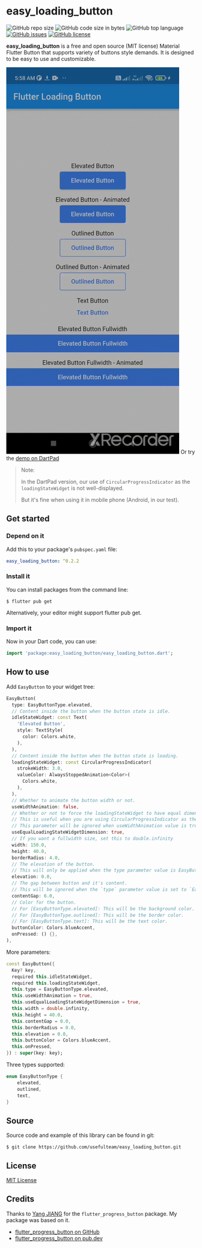 # easy_loading_button

![GitHub repo size](https://img.shields.io/github/repo-size/usefulteam/easy_loading_button.svg)
![GitHub code size in bytes](https://img.shields.io/github/languages/code-size/usefulteam/easy_loading_button.svg)
![GitHub top language](https://img.shields.io/github/languages/top/usefulteam/easy_loading_button.svg)
[![GitHub issues](https://img.shields.io/github/issues/usefulteam/easy_loading_button.svg)](https://github.com/usefulteam/easy_loading_button/issues)
[![GitHub license](https://img.shields.io/github/license/usefulteam/easy_loading_button.svg)](https://github.com/usefulteam/easy_loading_button/blob/master/LICENSE)

**easy_loading_button** is a free and open source (MIT license) Material Flutter Button that supports variety of buttons style demands. It is designed to be easy to use and customizable.

![](./media/demo.gif)
Or try the [demo on DartPad](https://dartpad.dev/?id=7a5db7e083ecba0362e08603d62c5aec)

> Note:
> 
> In the DartPad version, our use of `CircularProgressIndicator` as the `loadingStateWidget` is not well-displayed.
> 
> But it's fine when using it in mobile phone (Android, in our test).

## Get started

### **Depend on it**

Add this to your package's `pubspec.yaml` file:

```yaml
easy_loading_button: ^0.2.2
```

### **Install it**

You can install packages from the command line:

```
$ flutter pub get
```

Alternatively, your editor might support flutter pub get.

### **Import it**

Now in your Dart code, you can use:

```dart
import 'package:easy_loading_button/easy_loading_button.dart';

```

## How to use

Add `EasyButton` to your widget tree:

```dart
EasyButton(
  type: EasyButtonType.elevated,
  // Content inside the button when the button state is idle.
  idleStateWidget: const Text(
    'Elevated Button',
    style: TextStyle(
      color: Colors.white,
    ),
  ),
  // Content inside the button when the button state is loading.
  loadingStateWidget: const CircularProgressIndicator(
    strokeWidth: 3.0,
    valueColor: AlwaysStoppedAnimation<Color>(
      Colors.white,
    ),
  ),
  // Whether to animate the button width or not.
  useWidthAnimation: false,
  // Whether or not to force the loadingStateWidget to have equal dimension when useWidthAnimation is set to false.
  // This is useful when you are using CircularProgressIndicator as the loadingStateWidget.
  // This parameter will be ignored when useWidthAnimation value is true.
  useEqualLoadingStateWidgetDimension: true,
  // If you want a fullwidth size, set this to double.infinity
  width: 150.0,
  height: 40.0,
  borderRadius: 4.0,
  // The elevation of the button.
  // This will only be applied when the type parameter value is EasyButtonType.elevated
  elevation: 0.0,
  // The gap between button and it's content.
  // This will be ignored when the `type` parameter value is set to `EasyButtonType.text`
  contentGap: 6.0,
  // Color for the button.
  // For [EasyButtonType.elevated]: This will be the background color.
  // For [EasyButtonType.outlined]: This will be the border color.
  // For [EasyButtonType.text]: This will be the text color.
  buttonColor: Colors.blueAccent,
  onPressed: () {},
),
```

More parameters:
```dart
const EasyButton({
  Key? key,
  required this.idleStateWidget,
  required this.loadingStateWidget,
  this.type = EasyButtonType.elevated,
  this.useWidthAnimation = true,
  this.useEqualLoadingStateWidgetDimension = true,
  this.width = double.infinity,
  this.height = 40.0,
  this.contentGap = 0.0,
  this.borderRadius = 0.0,
  this.elevation = 0.0,
  this.buttonColor = Colors.blueAccent,
  this.onPressed,
}) : super(key: key);
```

Three types supported:
```dart
enum EasyButtonType {
    elevated,
    outlined,
    text,
}
```

## Source
Source code and example of this library can be found in git:

```
$ git clone https://github.com/usefulteam/easy_loading_button.git
```

## License
[MIT License](https://oss.ninja/mit?organization=Useful%20Team)

## Credits
Thanks to [Yang JIANG](https://github.com/jiangyang5157) for the `flutter_progress_button` package. My package was based on it.
- [flutter_progress_button on GitHub](https://github.com/jiangyang5157/flutter_progress_button)
- [flutter_progress_button on pub.dev](https://pub.dev/packages/flutter_progress_button)
